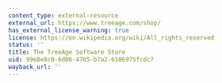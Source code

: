 ```yaml
---
content_type: external-resource
external_url: https://www.treeage.com/shop/
has_external_license_warning: true
license: https://en.wikipedia.org/wiki/All_rights_reserved
status: ''
title: The TreeAge Software Store
uid: 99e8e8c0-6d86-4765-b7a2-6106975fcdc7
wayback_url: ''
---
```

